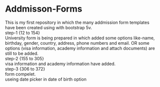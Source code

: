 # Addmisson-Forms
This is my first repository in which the many addmission form templates have been created using with bootstrap 5v.<br>
 step-1   {12 to 154} <br>
University form is being prepared in which added some options like-name, birthday, gender, country, address, phone numbers and email.
OR
some options (visa information, academy information and attach documents) are still to be added. <br>
  step-2    {155 to 305} <br>
visa information and academy information have added. <br>
step-3     {306 to 372} <br>
form compelet.<br>
useing date picker in date of birth option
